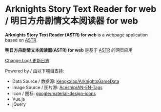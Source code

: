 # Arknights Story Text Reader for web / 明日方舟剧情文本阅读器 for web

**Arknights Story Text Reader (ASTR) for web** is a webpage application based on [ASTR](https://github.com/050644zf/ArknightsStoryTextReader). 

**明日方舟剧情文本阅读器(ASTR) for web** 是基于 [ASTR](https://github.com/050644zf/ArknightsStoryTextReader) 的网页应用

[Change Log/ 更新日志](CHANGELOG.md)

Powered by / 由以下项目支持:

- Data Source / 数据源: [Kengxxiao/ArknightsGameData](https://github.com/Kengxxiao/ArknightsGameData)
- Image Source / 图片源: [Aceship/AN-EN-Tags](https://github.com/Aceship/AN-EN-Tags)
- Icon / 图标: [google/material-design-icons](https://github.com/google/material-design-icons)
- Vue.js
- jQuery